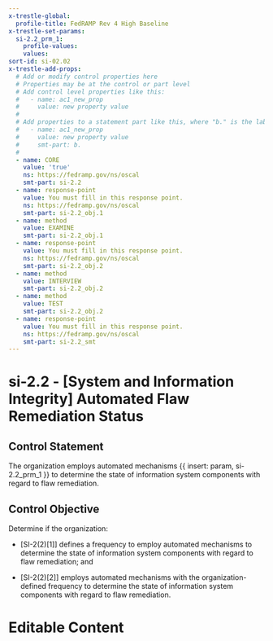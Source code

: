 ```yaml
---
x-trestle-global:
  profile-title: FedRAMP Rev 4 High Baseline
x-trestle-set-params:
  si-2.2_prm_1:
    profile-values:
    values:
sort-id: si-02.02
x-trestle-add-props:
  # Add or modify control properties here
  # Properties may be at the control or part level
  # Add control level properties like this:
  #   - name: ac1_new_prop
  #     value: new property value
  #
  # Add properties to a statement part like this, where "b." is the label of the target statement part
  #   - name: ac1_new_prop
  #     value: new property value
  #     smt-part: b.
  #
  - name: CORE
    value: 'true'
    ns: https://fedramp.gov/ns/oscal
    smt-part: si-2.2
  - name: response-point
    value: You must fill in this response point.
    ns: https://fedramp.gov/ns/oscal
    smt-part: si-2.2_obj.1
  - name: method
    value: EXAMINE
    smt-part: si-2.2_obj.1
  - name: response-point
    value: You must fill in this response point.
    ns: https://fedramp.gov/ns/oscal
    smt-part: si-2.2_obj.2
  - name: method
    value: INTERVIEW
    smt-part: si-2.2_obj.2
  - name: method
    value: TEST
    smt-part: si-2.2_obj.2
  - name: response-point
    value: You must fill in this response point.
    ns: https://fedramp.gov/ns/oscal
    smt-part: si-2.2_smt
---
```


# si-2.2 - \[System and Information Integrity\] Automated Flaw Remediation Status

## Control Statement

The organization employs automated mechanisms {{ insert: param, si-2.2_prm_1 }} to determine the state of information system components with regard to flaw remediation.

## Control Objective

Determine if the organization:

- \[SI-2(2)[1]\] defines a frequency to employ automated mechanisms to determine the state of information system components with regard to flaw remediation; and

- \[SI-2(2)[2]\] employs automated mechanisms with the organization-defined frequency to determine the state of information system components with regard to flaw remediation.

# Editable Content

<!-- Make additions and edits below -->
<!-- The above represents the contents of the control as received by the profile, prior to additions. -->
<!-- If the profile makes additions to the control, they will appear below. -->
<!-- The above markdown may not be edited but you may edit the content below, and/or introduce new additions to be made by the profile. -->
<!-- If there is a yaml header at the top, parameter values may be edited. Use --set-parameters to incorporate the changes during assembly. -->
<!-- The content here will then replace what is in the profile for this control, after running profile-assemble. -->
<!-- The added parts in the profile for this control are below.  You may edit them and/or add new ones. -->
<!-- Each addition must have a heading either of the form ## Control my_addition_name -->
<!-- or ## Part a. (where the a. refers to one of the control statement labels.) -->
<!-- "## Control" parts are new parts added after the statement part. -->
<!-- "## Part" parts are new parts added into the top-level statement part with that label. -->
<!-- Subparts may be added with nested hash levels of the form ### My Subpart Name -->
<!-- underneath the parent ## Control or ## Part being added -->
<!-- See https://ibm.github.io/compliance-trestle/tutorials/ssp_profile_catalog_authoring/ssp_profile_catalog_authoring for guidance. -->
